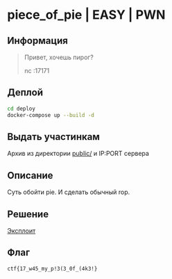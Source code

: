 # piece_of_pie | EASY | PWN

## Информация

> Привет, хочешь пирог?
>
> nc <ip>:17171

## Деплой

```sh
cd deploy
docker-compose up --build -d
```

## Выдать участинкам

Архив из директории [public/](public/) и IP:PORT сервера

## Описание

Суть обойти pie. И сделать обычный rop.

## Решение

[Эксплоит](solve/solve.py)

## Флаг

`ctf{17_w45_my_p!3(3_0f_(4k3!}`

